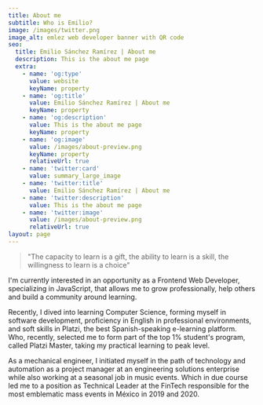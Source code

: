 ```yaml
---
title: About me
subtitle: Who is Emilio?
image: /images/twitter.png
image_alt: emlez web developer banner with QR code
seo:
  title: Emilio Sánchez Ramírez | About me
  description: This is the about me page
  extra:
    - name: 'og:type'
      value: website
      keyName: property
    - name: 'og:title'
      value: Emilio Sánchez Ramírez | About me
      keyName: property
    - name: 'og:description'
      value: This is the about me page
      keyName: property
    - name: 'og:image'
      value: /images/about-preview.png
      keyName: property
      relativeUrl: true
    - name: 'twitter:card'
      value: summary_large_image
    - name: 'twitter:title'
      value: Emilio Sánchez Ramírez | About me
    - name: 'twitter:description'
      value: This is the about me page
    - name: 'twitter:image'
      value: /images/about-preview.png
      relativeUrl: true
layout: page
---
```

> "The capacity to learn is a gift,
> the ability to learn is a skill,
> the willingness to learn is a choice"

I'm currently interested in an opportunity as a Frontend Web Developer, specializing in JavaScript, that allows me to grow professionally, help others and build a community around learning. 

Recently, I dived into learning Computer Science, forming myself in software development, proficiency in English in professional environments, and soft skills in Platzi, the best Spanish-speaking e-learning platform. Who, recently, selected me to form part of the top 1% student's program, called Platzi Master, taking my practical learning to peak level.

As a mechanical engineer, I initiated myself in the path of technology and automation as a project manager at an engineering solutions enterprise while also working at a seasonal job in music events. Which in due course led me to a position as Technical Leader at the FinTech responsible for the most emblematic mass events in México in 2019 and 2020.
